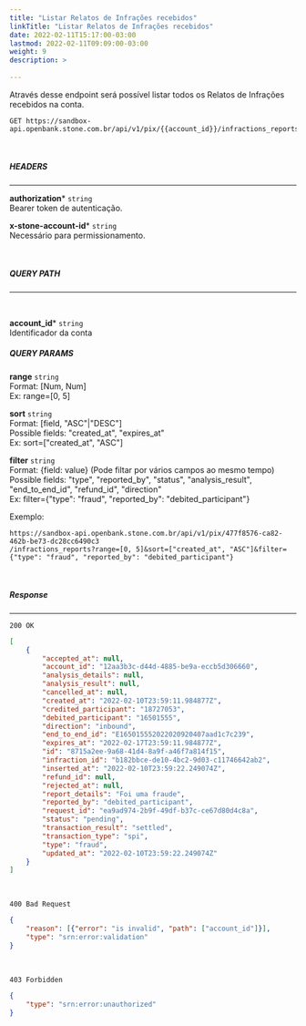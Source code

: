 ```yaml
---
title: "Listar Relatos de Infrações recebidos"
linkTitle: "Listar Relatos de Infrações recebidos"
date: 2022-02-11T15:17:00-03:00
lastmod: 2022-02-11T09:09:00-03:00
weight: 9
description: >
  
---
```


Através desse endpoint será possível listar todos os Relatos de Infrações recebidos na conta.


```
GET https://sandbox-api.openbank.stone.com.br/api/v1/pix/{{account_id}}/infractions_reports
```
<br>

##### **HEADERS**
---

**authorization*** `string`
<br> Bearer token de autenticação.

**x-stone-account-id*** `string`
<br> Necessário para permissionamento.

<br>

##### **QUERY PATH**
---
<br>

**account_id*** `string`
<br>Identificador da conta

##### **QUERY PARAMS**

**range** `string`
<br>Format: [Num, Num]
<br>Ex: range=[0, 5]

**sort** `string`
<br>Format: [field, "ASC"|"DESC"]
<br>Possible fields: "created_at", "expires_at"
<br>Ex: sort=["created_at", "ASC"]

**filter** `string`
<br>Format: {field: value} (Pode filtar por vários campos ao mesmo tempo)
<br>Possible fields: "type", "reported_by", "status", "analysis_result", "end_to_end_id", "refund_id", "direction"
<br>Ex: filter={"type": "fraud", "reported_by": "debited_participant"}

Exemplo:

```
https://sandbox-api.openbank.stone.com.br/api/v1/pix/477f8576-ca82-462b-be73-dc28cc6490c3
/infractions_reports?range=[0, 5]&sort=["created_at", "ASC"]&filter={"type": "fraud", "reported_by": "debited_participant"}
```
<br>

##### **Response**
---

```
200 OK
```

```json
[
    {
        "accepted_at": null,
        "account_id": "12aa3b3c-d44d-4885-be9a-eccb5d306660",
        "analysis_details": null,
        "analysis_result": null,
        "cancelled_at": null,
        "created_at": "2022-02-10T23:59:11.984877Z",
        "credited_participant": "18727053",
        "debited_participant": "16501555",
        "direction": "inbound",
        "end_to_end_id": "E165015552022020920407aad1c7c239",
        "expires_at": "2022-02-17T23:59:11.984877Z",
        "id": "8715a2ee-9a68-41d4-8a9f-a46f7a814f15",
        "infraction_id": "b182bbce-de10-4bc2-9d03-c11746642ab2",
        "inserted_at": "2022-02-10T23:59:22.249074Z",
        "refund_id": null,
        "rejected_at": null,
        "report_details": "Foi uma fraude",
        "reported_by": "debited_participant",
        "request_id": "ea9ad974-2b9f-49df-b37c-ce67d80d4c8a",
        "status": "pending",
        "transaction_result": "settled",
        "transaction_type": "spi",
        "type": "fraud",
        "updated_at": "2022-02-10T23:59:22.249074Z"
    }
]
```

<br>

```
400 Bad Request
```

```json
{
    "reason": [{"error": "is invalid", "path": ["account_id"]}],
    "type": "srn:error:validation"
}
```

<br>

```
403 Forbidden
```

```json
{
    "type": "srn:error:unauthorized"
}
```

